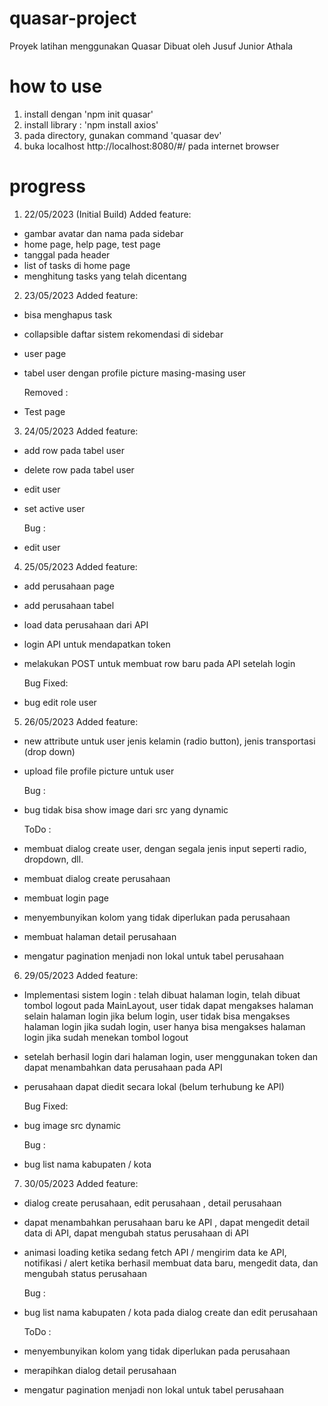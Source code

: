 # quasar-project

Proyek latihan menggunakan Quasar
Dibuat oleh Jusuf Junior Athala

# how to use

1. install dengan 'npm init quasar'
2. install library : 'npm install axios'
3. pada directory, gunakan command 'quasar dev'
4. buka localhost http://localhost:8080/#/ pada internet browser

# progress

1. 22/05/2023 (Initial Build)
   Added feature:

- gambar avatar dan nama pada sidebar
- home page, help page, test page
- tanggal pada header
- list of tasks di home page
- menghitung tasks yang telah dicentang

2. 23/05/2023
   Added feature:

- bisa menghapus task
- collapsible daftar sistem rekomendasi di sidebar
- user page
- tabel user dengan profile picture masing-masing user

  Removed :

- Test page

3. 24/05/2023
   Added feature:

- add row pada tabel user
- delete row pada tabel user
- edit user
- set active user

  Bug :

- edit user

4. 25/05/2023
   Added feature:

- add perusahaan page
- add perusahaan tabel
- load data perusahaan dari API
- login API untuk mendapatkan token
- melakukan POST untuk membuat row baru pada API setelah login

  Bug Fixed:

- bug edit role user

5. 26/05/2023
   Added feature:

- new attribute untuk user jenis kelamin (radio button), jenis transportasi (drop down)
- upload file profile picture untuk user

  Bug :

- bug tidak bisa show image dari src yang dynamic

  ToDo :

- membuat dialog create user, dengan segala jenis input seperti radio, dropdown, dll.
- membuat dialog create perusahaan
- membuat login page
- menyembunyikan kolom yang tidak diperlukan pada perusahaan
- membuat halaman detail perusahaan
- mengatur pagination menjadi non lokal untuk tabel perusahaan

6. 29/05/2023
   Added feature:

- Implementasi sistem login : telah dibuat halaman login, telah dibuat tombol logout pada MainLayout, user tidak dapat mengakses halaman selain halaman login jika belum login, user tidak bisa mengakses halaman login jika sudah login, user hanya bisa mengakses halaman login jika sudah menekan tombol logout
- setelah berhasil login dari halaman login, user menggunakan token dan dapat menambahkan data perusahaan pada API
- perusahaan dapat diedit secara lokal (belum terhubung ke API)

  Bug Fixed:

- bug image src dynamic

  Bug :

- bug list nama kabupaten / kota

7. 30/05/2023
   Added feature:

- dialog create perusahaan, edit perusahaan , detail perusahaan
- dapat menambahkan perusahaan baru ke API , dapat mengedit detail data di API, dapat mengubah status perusahaan di API
- animasi loading ketika sedang fetch API / mengirim data ke API, notifikasi / alert ketika berhasil membuat data baru, mengedit data, dan mengubah status perusahaan

  Bug :

- bug list nama kabupaten / kota pada dialog create dan edit perusahaan

  ToDo :

- menyembunyikan kolom yang tidak diperlukan pada perusahaan
- merapihkan dialog detail perusahaan
- mengatur pagination menjadi non lokal untuk tabel perusahaan
